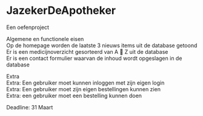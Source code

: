 # JazekerDeApotheker
Een oefenproject

Algemene en functionele eisen<br>
Op de homepage worden de laatste 3 nieuws items uit de database getoond<br>
Er is een medicijnoverzicht gesorteerd van A  Z uit de database<br>
Er is een contact formulier waarvan de inhoud wordt opgeslagen in de database

Extra<br>
Extra: Een gebruiker moet kunnen inloggen met zijn eigen login<br>
Extra: Een gebruiker moet zijn eigen bestellingen kunnen zien<br>
Extra: een gebruiker moet een bestelling kunnen doen

Deadline: 31 Maart
